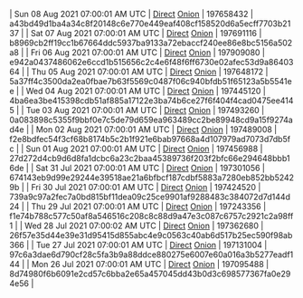 | Sun 08 Aug 2021 07:00:01 AM UTC | [Direct](https://oshi.at/imVgrK) [Onion](http://oshiatwowvdbshka.onion/imVgrK) | 197658432 | a43bd49d1ba4a34c8f20148c6e770e449eaf408cf158520d6a5ecff7703b2137 | 
| Sat 07 Aug 2021 07:00:01 AM UTC | [Direct](https://oshi.at/tToYMk) [Onion](http://oshiatwowvdbshka.onion/tToYMk) | 197691116 | b8969cb2ff19cc1b67664ddc5937ba9133a72ebaccf240ee86e8bc5156a502a8 | 
| Fri 06 Aug 2021 07:00:01 AM UTC | [Direct](https://oshi.at/KPTERG) [Onion](http://oshiatwowvdbshka.onion/KPTERG) | 197909080 | e942a0437486062e6ccd1b515656c2c4e6f48f6ff6730e02afec53d9a8640364 | 
| Thu 05 Aug 2021 07:00:01 AM UTC | [Direct](https://oshi.at/sQkBRE) [Onion](http://oshiatwowvdbshka.onion/sQkBRE) | 197648172 | 5a37ff4c3500da2ea0fbae7b63f5569c0487f06c940bfdb51f65123a5b5541ee | 
| Wed 04 Aug 2021 07:00:01 AM UTC | [Direct](https://oshi.at/uCWMvf) [Onion](http://oshiatwowvdbshka.onion/uCWMvf) | 197445120 | 4ba6ea3be415398cdb51af885a17122e3ba74b6ce27f6f404f4cad0475ee4145 | 
| Tue 03 Aug 2021 07:00:01 AM UTC | [Direct](https://oshi.at/CKUJFw) [Onion](http://oshiatwowvdbshka.onion/CKUJFw) | 197493260 | 0a083898c5355f9bbf0e7c5de79d659ea963489cc2be89948cd9a15f9274ad4e | 
| Mon 02 Aug 2021 07:00:01 AM UTC | [Direct](https://oshi.at/tzTqzv) [Onion](http://oshiatwowvdbshka.onion/tzTqzv) | 197489008 | f2e8bdfec54f3cf68b8174b5c2b1f921e6bab97668a4d107979ad7073d7db5fc | 
| Sun 01 Aug 2021 07:00:01 AM UTC | [Direct](https://oshi.at/ngERUp) [Onion](http://oshiatwowvdbshka.onion/ngERUp) | 197456988 | 27d272d4cb9d6d8fa1dcbc6a23c2baa45389736f203f2bfc66e294648bbb16de | 
| Sat 31 Jul 2021 07:00:01 AM UTC | [Direct](https://oshi.at/hiMpAq) [Onion](http://oshiatwowvdbshka.onion/hiMpAq) | 197301056 | 674143eb9d99e29244e39518ae21a6bfbcf187cdbf5883a7280eb852bb52429b | 
| Fri 30 Jul 2021 07:00:01 AM UTC | [Direct](https://oshi.at/CKRMJn) [Onion](http://oshiatwowvdbshka.onion/CKRMJn) | 197424520 | 739a9c97a2fec7a0bd815bf11dea09c25ce9901af9288483c384072d7d144d24 | 
| Thu 29 Jul 2021 07:00:01 AM UTC | [Direct](https://oshi.at/vFUpwt) [Onion](http://oshiatwowvdbshka.onion/vFUpwt) | 197243356 | f1e74b788c577c50af8a546516c208c8c88d9a47e3c087c6757c2921c2a98ff1 | 
| Wed 28 Jul 2021 07:00:02 AM UTC | [Direct](https://oshi.at/uWiDRn) [Onion](http://oshiatwowvdbshka.onion/uWiDRn) | 197362680 | 26f57e35d44e39e31d95415d855abc4e9c0563c40ab6d517b25ec590f98ab366 | 
| Tue 27 Jul 2021 07:00:01 AM UTC | [Direct](https://oshi.at/fcEwKr) [Onion](http://oshiatwowvdbshka.onion/fcEwKr) | 197131004 | 97c6a3dae6d790cf28c5fa3b9a88ddce880275e6007e60a016a3b5277eadf144 | 
| Mon 26 Jul 2021 07:00:01 AM UTC | [Direct](https://oshi.at/yxEYZm) [Onion](http://oshiatwowvdbshka.onion/yxEYZm) | 197095488 | 8d74980f6b6091e2cd57c6bba2e65a457045dd43b0d3c698577367fa0e294e56 | 
